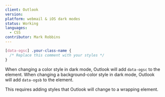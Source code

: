 ```yaml
---
client: Outlook
version:
platform: webmail & iOS dark modes
status: Working
languages:
  - CSS
contributor: Mark Robbins
---
```


```css
[data-ogsc] .your-class-name {
  /* Replace this comment with your styles */
}
```

When changing a color style in dark mode, Outlook will add `data-ogsc` to the element. When changing a background-color style in dark mode, Outlook will add `data-ogsb` to the element.

This requires adding styles that Outlook will change to a wrapping element.
